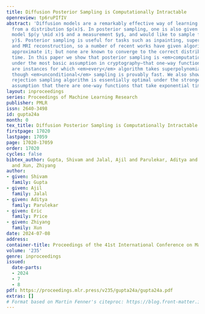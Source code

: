 ```yaml
---
title: Diffusion Posterior Sampling is Computationally Intractable
openreview: tp6ruPIfIV
abstract: 'Diffusion models are a remarkably effective way of learning and sampling
  from a distribution $p(x)$. In posterior sampling, one is also given a measurement
  model $p(y \mid x)$ and a measurement $y$, and would like to sample from $p(x \mid
  y)$. Posterior sampling is useful for tasks such as inpainting, super-resolution,
  and MRI reconstruction, so a number of recent works have given algorithms to heuristically
  approximate it; but none are known to converge to the correct distribution in polynomial
  time. In this paper we show that posterior sampling is <em>computationally intractable</em>:
  under the most basic assumption in cryptography—that one-way functions exist—there
  are instances for which <em>every</em> algorithm takes superpolynomial time, even
  though <em>unconditional</em> sampling is provably fast. We also show that the exponential-time
  rejection sampling algorithm is essentially optimal under the stronger plausible
  assumption that there are one-way functions that take exponential time to invert.'
layout: inproceedings
series: Proceedings of Machine Learning Research
publisher: PMLR
issn: 2640-3498
id: gupta24a
month: 0
tex_title: Diffusion Posterior Sampling is Computationally Intractable
firstpage: 17020
lastpage: 17059
page: 17020-17059
order: 17020
cycles: false
bibtex_author: Gupta, Shivam and Jalal, Ajil and Parulekar, Aditya and Price, Eric
  and Xun, Zhiyang
author:
- given: Shivam
  family: Gupta
- given: Ajil
  family: Jalal
- given: Aditya
  family: Parulekar
- given: Eric
  family: Price
- given: Zhiyang
  family: Xun
date: 2024-07-08
address:
container-title: Proceedings of the 41st International Conference on Machine Learning
volume: '235'
genre: inproceedings
issued:
  date-parts:
  - 2024
  - 7
  - 8
pdf: https://proceedings.mlr.press/v235/gupta24a/gupta24a.pdf
extras: []
# Format based on Martin Fenner's citeproc: https://blog.front-matter.io/posts/citeproc-yaml-for-bibliographies/
---
```


